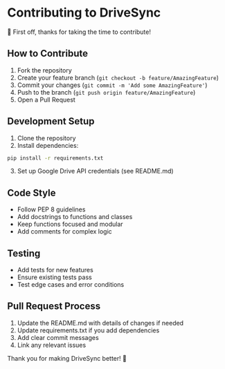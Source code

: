 # Contributing to DriveSync

👋 First off, thanks for taking the time to contribute!

## How to Contribute

1. Fork the repository
2. Create your feature branch (`git checkout -b feature/AmazingFeature`)
3. Commit your changes (`git commit -m 'Add some AmazingFeature'`)
4. Push to the branch (`git push origin feature/AmazingFeature`)
5. Open a Pull Request

## Development Setup

1. Clone the repository
2. Install dependencies:
```bash
pip install -r requirements.txt
```
3. Set up Google Drive API credentials (see README.md)

## Code Style
- Follow PEP 8 guidelines
- Add docstrings to functions and classes
- Keep functions focused and modular
- Add comments for complex logic

## Testing
- Add tests for new features
- Ensure existing tests pass
- Test edge cases and error conditions

## Pull Request Process
1. Update the README.md with details of changes if needed
2. Update requirements.txt if you add dependencies
3. Add clear commit messages
4. Link any relevant issues

Thank you for making DriveSync better! 🚀

